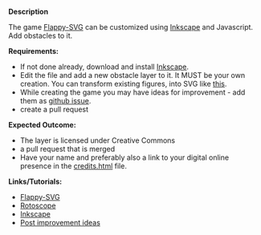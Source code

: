 **Description**

The game [Flappy-SVG](https://github.com/fossasia/flappy-svg#flappy-svg) can be customized using [Inkscape](http://inkscape.org/) and Javascript. Add obstacles to it.

**Requirements:**

- If not done already, download and install [Inkscape](http://inkscape.org/).
- Edit the file and add a new obstacle layer to it. It MUST be your own creation. You can transform existing figures, into SVG like [this](https://www.youtube.com/watch?v=dPHrmw4r16o).
- While creating the game you may have ideas for improvement - add them as [github issue](https://github.com/fossasia/flappy-svg/issues).
- create a pull request

**Expected Outcome:** 

- The layer is licensed under Creative Commons
- a pull request that is merged
- Have your name and preferably also a link to your digital online presence in the [credits.html](http://fossasia.github.io/flappy-svg/credits.html) file.

**Links/Tutorials:**

- [Flappy-SVG](https://github.com/fossasia/flappy-svg#flappy-svg)
- [Rotoscope](https://www.youtube.com/watch?v=dPHrmw4r16o)
- [Inkscape](http://inkscape.org/)
- [Post improvement ideas](https://github.com/fossasia/flappy-svg/issues)
